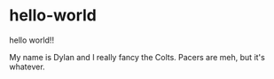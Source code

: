 # hello-world
hello world!!

My name is Dylan and I really fancy the Colts. Pacers are meh, but it's whatever.
